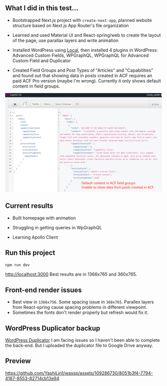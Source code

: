 

## What I did in this test...

- Bootstrapped Next.js project with `create-next-app`, planned website structure based on Next.js App Router's file organization

- Learned and used Material UI and React-spring/web to create the layout of the page, use parallax layers and write animation

- Installed WordPress using [Local](https://localwp.com/), then installed 4 plugins in WordPress: Advanced Custom Fields, WPGraphQL, WPGraphQL for Advanced Custom Field and Duplicator

- Created Field Groups and Post Types of "Articles" and "Capabilities" and found out that showing data in posts created in ACF requires an paid ACF Pro version (maybe I'm wrong). Currently it only shows default content in field groups.

![](https://github.com/YashiLin1/wassp/blob/master/docs/wpgraphql.png)

## Current results

- Built homepage with animation

- Struggling in getting queries in WpGraphQL

- Learning Apollo Client

## Run this project

`npm run dev`

[http://localhost:3000](http://localhost:3000) Best results are in 1366x765 and 360x765.

## Front-end render issues
- Best view in `1366x756`. Some spacing issue in `360x765`. Parallex layers from React-spring cause spacing problems in different viewpoint. 
- Sometimes the fonts don't render properly but refresh would fix it.
  
## WordPress Duplicator backup

[WordPress Duplicator](https://drive.google.com/drive/folders/1cHpDJNh2quB19pYp5W2jKGULXsYzC-4K?usp=sharing)
I am facing issues so I haven't been able to complete the back-end. But I uploaded the duplicator file to Google Drive anyway.

## Preview
https://github.com/YashiLin1/wassp/assets/109286730/8051b3f4-7794-4187-8553-82714cb13e94

